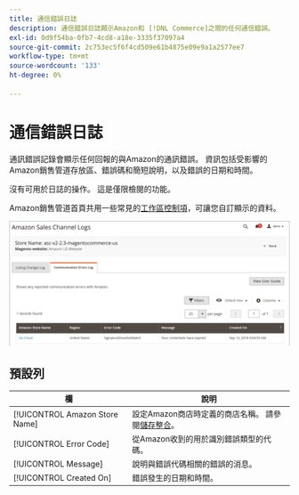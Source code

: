 ```yaml
---
title: 通信錯誤日誌
description: 通信錯誤日誌顯示Amazon和 [!DNL Commerce]之間的任何通信錯誤。
exl-id: 0d9f54ba-0fb7-4cd8-a18e-3335f37097a4
source-git-commit: 2c753ec5f6f4cd509e61b4875e09e9a1a2577ee7
workflow-type: tm+mt
source-wordcount: '133'
ht-degree: 0%

---
```


# 通信錯誤日誌

通訊錯誤記錄會顯示任何回報的與Amazon的通訊錯誤。 資訊包括受影響的Amazon銷售管道存放區、錯誤碼和簡短說明，以及錯誤的日期和時間。

沒有可用於日誌的操作。 這是僅限檢閱的功能。

Amazon銷售管道首頁共用一些常見的[工作區控制項](./workspace-controls.md)，可讓您自訂顯示的資料。

![通信錯誤日誌](assets/amazon-comm-errors-log.png)

## 預設列

| 欄 | 說明 |
|--- |--- |
| [!UICONTROL Amazon Store Name] | 設定Amazon商店時定義的商店名稱。 請參閱[儲存整合](./store-integration.md)。 |
| [!UICONTROL Error Code] | 從Amazon收到的用於識別錯誤類型的代碼。 |
| [!UICONTROL Message] | 說明與錯誤代碼相關的錯誤的消息。 |
| [!UICONTROL Created On] | 錯誤發生的日期和時間。 |
